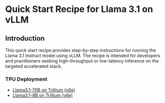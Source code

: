 # Quick Start Recipe for Llama 3.1 on vLLM

## Introduction

This quick start recipe provides step-by-step instructions for running the Llama 3.1 Instruct model using vLLM. The recipe is intended for developers and practitioners seeking high-throughput or low-latency inference on the targeted accelerated stack.

### TPU Deployment

- [Llama3.1-70B on Trillium (v6e)](https://github.com/AI-Hypercomputer/tpu-recipes/tree/main/inference/trillium/vLLM/Llama3.1)
- [Llama3.1-8B on Trillium (v6e)](https://github.com/AI-Hypercomputer/tpu-recipes/tree/main/inference/trillium/vLLM/Llama3.1)
